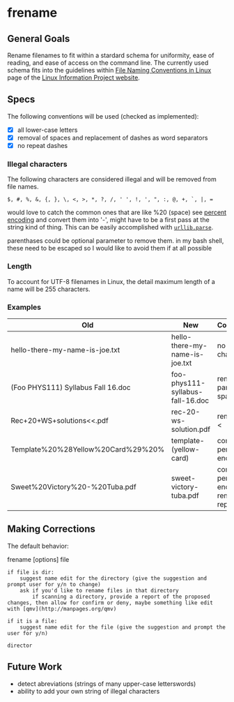# frename


## General Goals
Rename filenames to fit within a stardard schema for uniformity, ease of reading, and ease of access on the command line. The currently used schema fits into the guidelines within [File Naming Conventions in Linux](http://www.linfo.org/file_name.html) page of the [Linux Information Project website](http://linfo.org/).

## Specs

The following conventions will be used (checked as implemented):
- [x] all lower-case letters
- [x] removal of spaces and replacement of dashes as word separators
- [x] no repeat dashes

### Illegal characters
The following characters are considered illegal and will be removed from file names. 

```
$, #, %, &, {, }, \, <, >, *, ?, /, ' ', !, ', ", :, @, +, `, |, = 
```

would love to catch the common ones that are like %20 (space) see [percent encoding](https://en.wikipedia.org/wiki/Percent-encoding) and convert them into '-', might have to be a first pass at the string kind of thing. This can be easily accomplished with [`urllib.parse`](https://docs.python.org/3/library/urllib.parse.html).

parenthases could be optional parameter to remove them. in my bash shell, these need to be escaped so I would like to avoid them if at all possible

### Length
To account for UTF-8 filenames in Linux, the detail maximum length of a name will be 255 characters.

### Examples

| Old                                 | New                                 | Comments                            |
| -----------                         | -----------                         | -----------                         |
| hello-there-my-name-is-joe.txt      | hello-there-my-name-is-joe.txt      | no changes                          |
| (Foo PHYS111) Syllabus Fall 16.doc  | foo-phys111-syllabus-fall-16.doc    | remove parens and spaces            |
| Rec+20+WS+solutions<<.pdf           | rec-20-ws-solution.pdf              | remove +, <                         |
| Template%20%28Yellow%20Card%29%20%  | template-(yellow-card)              | convert percent encoding            |
| Sweet%20Victory%20-%20Tuba.pdf      | sweet-victory-tuba.pdf              | convert percent encoding, remove repeat `-`                                    |



## Making Corrections

The default behavior:

frename [options] file

```
if file is dir:
    suggest name edit for the directory (give the suggestion and prompt user for y/n to change)
    ask if you'd like to rename files in that directory
        if scanning a directory, provide a report of the proposed changes, then allow for confirm or deny, maybe something like edit with [qmv](http://manpages.org/qmv)
    
if it is a file:
    suggest name edit for the file (give the suggestion and prompt the user for y/n)
        
director
```


## Future Work
- detect abreviations (strings of many upper-case letterswords)
- ability to add your own string of illegal characters

